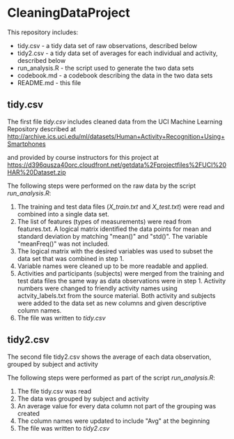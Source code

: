 # CleaningDataProject

This repository includes:
* tidy.csv - a tidy data set of raw observations, described below
* tidy2.csv - a tidy data set of averages for each individual and activity, described below
* run_analysis.R - the script used to generate the two data sets
* codebook.md - a codebook describing the data in the two data sets
* README.md - this file


## tidy.csv
The first file *tidy.csv* includes cleaned data from the UCI Machine Learning Repository described at 
http://archive.ics.uci.edu/ml/datasets/Human+Activity+Recognition+Using+Smartphones

and provided by course instructors for this project at
https://d396qusza40orc.cloudfront.net/getdata%2Fprojectfiles%2FUCI%20HAR%20Dataset.zip

The following steps were performed on the raw data by the script *run_analysis.R*:
 1. The training and test data files (*X_train.txt* and *X_test.txt*) were read and combined into a single data set.
 2. The list of features (types of measurements) were read from features.txt. A logical matrix identified the data points for mean and standard deviation by matching "mean()" and "std()". The variable "meanFreq()" was not included.
 3. The logical matrix with the desired variables was used to subset the data set that was combined in step 1.
 4. Variable names were cleaned up to be more readable and applied.
 5. Activities and participants (subjects) were merged from the training and test data files the same way as data observations were in step 1. Activity numbers were changed to friendly activity names using actvity_labels.txt from the source material. Both activity and subjects were added to the data set as new columns and given descriptive column names.
 6. The file was written to *tidy.csv*
 


## tidy2.csv

The second file tidy2.csv shows the average of each data observation, grouped by subject and activity

The following steps were performed as part of the script *run_analysis.R*:
 1. The file tidy.csv was read
 2. The data was grouped by subject and activity
 3. An average value for every data column not part of the grouping was created
 4. The column names were updated to include "Avg" at the beginning
 5. The file was written to *tidy2.csv*
